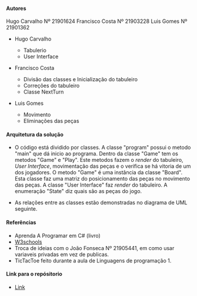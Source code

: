 #### Autores 


Hugo Carvalho Nº 21901624
Francisco Costa Nº 21903228
Luis Gomes Nº 21901362

- Hugo Carvalho 
    
    - Tabulerio
    - User Interface

- Francisco Costa
    
    - Divisão das classes e Inicialização do tabuleiro
    - Correções do tabuleiro 
    - Classe NextTurn

- Luis Gomes 
  
  - Movimento
  - Eliminações das peças


#### Arquitetura da solução

  - O código está dividido por classes. A classe "program" possui o metodo "main" que dá inicio ao programa. Dentro da classe "Game" tem os metodos "Game" e "Play". Este metodos fazem o _render_ do tabuleiro, _User Interface_, movimentação das peças e o verifica se há vitoria de um dos jogadores. O metodo "Game" é uma instância da classe "Board". Esta classe faz uma matriz do posicionamento das peças no movimento das peças. A classe "User Interface" faz _render_ do tabuleiro. A enumeração "State" diz quais são as peças do jogo.


  - As relações entre as classes estão demonstradas no diagrama de UML seguinte.

  




#### Referências 

  - Aprenda A Programar em C# (livro)
  - [W3schools](https://www.w3schools.com/cs/cs_properties.asp)
  - Troca de ideias com o João Fonseca Nº 21905441, em como usar variaveis privadas em vez de publicas.
  - TicTacToe feito durante a aula de Linguagens de programação 1. 


####  Link para o repósitorio

  - [Link](https://github.com/malmaboy/FELLI) 
